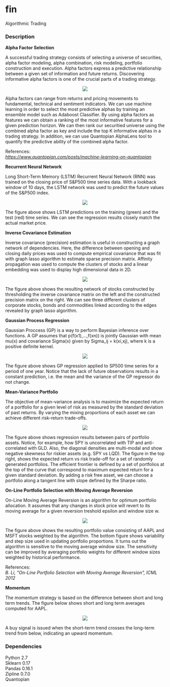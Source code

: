 # fin
Algorithmic Trading

### Description

**Alpha Factor Selection**

A successful trading strategy consists of selecting a universe of securities, alpha factor modeling, alpha combination, risk modeling, portfolio construction and execution. Alpha factors express a predictive relationship between a given set of information and future returns. Discovering informative alpha factors is one of the crucial parts of a trading strategy.

<p align="center">
<img src="https://github.com/vsmolyakov/fin/blob/master/figures/alpha_selection.png"/>
</p>

Alpha factors can range from returns and pricing movements to fundamental, technical and sentiment indicators. We can use machine learning in order to select the most predictive alphas by training an ensemble model such as Adaboost Classifier. By using alpha factors as features we can obtain a ranking of the most informative features for a given prediction horizon. We can then rank our securitied universe using the combined alpha factor as key and include the top K informative alphas in a trading strategy. In addition, we can use Quantopian AlphaLens tool to quantify the predictive ability of the combined alpha factor. 

References:  
*https://www.quantopian.com/posts/machine-learning-on-quantopian*


**Recurrent Neural Network**

Long Short-Term Memory (LSTM) Recurrent Neural Network (RNN) was trained on the closing price of S&P500 time series data. With a lookback window of 10 days, the LSTM network was used to predict the future values of the S&P500 index.

<p align="center">
<img src="https://github.com/vsmolyakov/fin/blob/master/figures/lstm.png"/>
</p>

The figure above shows LSTM predictions on the training (green) and the test (red) time series. We can see the regression results closely match the actual market price.

**Inverse Covariance Estimation**

Inverse covariance (precision) estimation is useful in constructing a graph network of dependencies. Here, the difference between opening and closing daily prices was used to compute empirical covariance that was fit with graph lasso algorithm to estimate sparse precision matrix. Affinity propagation was used to compute the clusters of stocks and a linear embedding was used to display high dimensional data in 2D.

<p align="center">
<img src="https://github.com/vsmolyakov/fin/blob/master/figures/inv_cov_merged.png"/>
</p>

The figure above shows the resulting network of stocks constructed by thresholding the inverse covariance matrix on the left and the constructed precision matrix on the right. We can see three different clusters of corporate stocks, bonds and commodities linked according to the edges revealed by graph lasso algorithm.

**Gaussian Process Regression**

Gaussian Proccess (GP) is a way to perform Bayesian inference over functions. A GP assumes that p(f(x1),...,f(xn)) is jointly Gaussian with mean mu(x) and covariance Sigma(x) given by Sigma_ij = k(xi,xj), where k is a positive definite kernel.

<p align="center">
<img src="https://github.com/vsmolyakov/fin/blob/master/figures/market_gp.png"/>
</p>

The figure above shows GP regression applied to SP500 time series for a period of one year. Notice that the lack of future observations results in a constant prediction, i.e. the mean and the variance of the GP regressor do not change.


**Mean-Variance Portfolio**

The objective of mean-variance analysis is to maximize the expected return of a portfolio for a given level of risk as measured by the standard deviation of past returns. By varying the mixing proportions of each asset we can achieve different risk-return trade-offs.

<p align="center">
<img src="https://github.com/vsmolyakov/fin/blob/master/figures/portfolio_merged.png"/>
</p>

The figure above shows regression results between pairs of portfolio assets. Notice, for example, how SPY is uncorrelated with TIP and anti-correlated with GLD. Also, the diagonal densities are multi-modal and show negative skewness for riskier assets (e.g. SPY vs LQD). The figure in the top right, shows the expected return vs risk trade-off for a set of randomly generated portfolios. The efficient frontier is defined by a set of portfolios at the top of the curve that correspond to maximum expected return for a given standard deviation. By adding a risk free asset, we can choose a portfolio along a tangent line with slope defined by the Sharpe ratio.


**On-Line Portfolio Selection with Moving Average Reversion**

On-Line Moving Average Reversion is an algorithm for optimum portfolio allocation. It assumes that any changes in stock price will revert to its moving average for a given reversion treshold epsilon and window size w.

<p align="center">
<img src="https://github.com/vsmolyakov/fin/blob/master/figures/olmar.png"/>
</p>

The figure above shows the resulting portfolio value consisting of AAPL and MSFT stocks weighted by the algorithm. The bottom figure shows variability and step size used in updating portfolio proportions. It turns out the algorithm is sensitive to the moving average window size. The sensitivity can be improved by averaging portfolio weights for different window sizes weighted by historical performance.

References:  
*B. Li, "On-Line Portfolio Selection with Moving Average Reversion", ICML 2012*

**Momentum**

The momentum strategy is based on the difference between short and long term trends. The figure below shows short and long term averages computed for AAPL.

<p align="center">
<img src="https://github.com/vsmolyakov/fin/blob/master/figures/momentum.png"/>
</p>

A buy signal is issued when the short-term trend crosses the long-term trend from below, indicating an upward momentum.


### Dependencies

Python 2.7  
Sklearn 0.17  
Pandas 0.16.1  
Zipline 0.7.0  
Quantopian